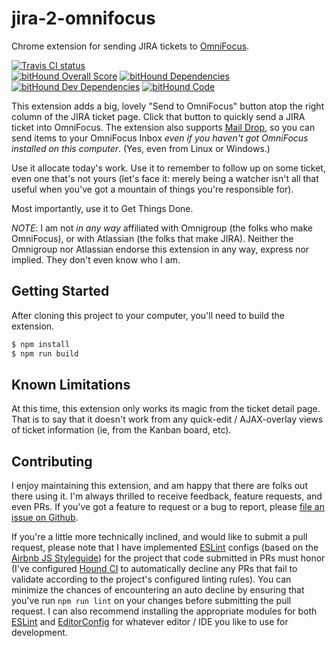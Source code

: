 # jira-2-omnifocus

Chrome extension for sending JIRA tickets to [OmniFocus](https://www.omnigroup.com/omnifocus).

[![Travis CI status](https://travis-ci.org/prometheas/svn-wc-attendant.svg)](https://travis-ci.org/prometheas/svn-wc-attendant)
<br />
[![bitHound Overall Score](https://www.bithound.io/github/prometheas/jira-2-omnifocus/badges/score.svg)](https://www.bithound.io/github/prometheas/jira-2-omnifocus)
[![bitHound Dependencies](https://www.bithound.io/github/prometheas/jira-2-omnifocus/badges/dependencies.svg)](https://www.bithound.io/github/prometheas/jira-2-omnifocus/master/dependencies/npm)
[![bitHound Dev Dependencies](https://www.bithound.io/github/prometheas/jira-2-omnifocus/badges/devDependencies.svg)](https://www.bithound.io/github/prometheas/jira-2-omnifocus/master/dependencies/npm)
[![bitHound Code](https://www.bithound.io/github/prometheas/jira-2-omnifocus/badges/code.svg)](https://www.bithound.io/github/prometheas/jira-2-omnifocus)

This extension adds a big, lovely "Send to OmniFocus" button atop the right column of the JIRA ticket page.  Click that button to quickly send a JIRA ticket into OmniFocus.  The extension also supports [Mail Drop](http://www.omnigroup.com/blog/deliver-actions-to-your-omnifocus-inbox-with-mail-drop), so you can send items to your OmniFocus Inbox _even if you haven't got OmniFocus installed on this computer_. (Yes, even from Linux or Windows.)

Use it allocate today's work.  Use it to remember to follow up on some ticket, even one that's not yours (let's face it: merely being a watcher isn't all that useful when you've got a mountain of things you're responsible for).

Most importantly, use it to Get Things Done.

*NOTE*: I am not _in any way_ affiliated with Omnigroup (the folks who make OmniFocus), or with Atlassian (the folks that make JIRA).  Neither the Omnigroup nor Atlassian endorse this extension in any way, express nor implied.  They don't even know who I am.


## Getting Started

After cloning this project to your computer, you'll need to build the extension.

```sh
$ npm install
$ npm run build
```

## Known Limitations

At this time, this extension only works its magic from the ticket detail page.  That is to say that it doesn't work from any quick-edit / AJAX-overlay views of ticket information (ie, from the Kanban board, etc).


## Contributing

I enjoy maintaining this extension, and am happy that there are folks out there using it.  I'm always thrilled to receive feedback, feature requests, and even PRs.  If you've got a feature to request or a bug to report, please [file an issue on Github](https://github.com/prometheas/jira-2-omnifocus/issues).

If you're a little more technically inclined, and would like to submit a pull request, please note that I have implemented [ESLint](http://eslint.org) configs (based on the [Airbnb JS Styleguide](https://github.com/airbnb/javascript)) for the project that code submitted in PRs must honor (I've configured [Hound CI](https://houndci.com/) to automatically decline any PRs that fail to validate according to the project's configured linting rules).  You can minimize the chances of encountering an auto decline by ensuring that you've run `npm run lint` on your changes before submitting the pull request.  I can also recommend installing the appropriate modules for both [ESLint](http://eslint.org/docs/user-guide/integrations) and [EditorConfig](http://editorconfig.org/#download) for whatever editor / IDE you like to use for development.
